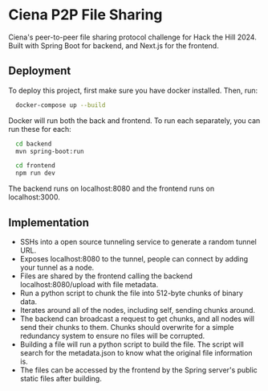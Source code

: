 
# Ciena P2P File Sharing

Ciena's peer-to-peer file sharing protocol challenge for Hack the Hill 2024. Built with Spring Boot for backend, and Next.js for the frontend.




## Deployment

To deploy this project, first make sure you have docker installed.
Then, run:

```bash
  docker-compose up --build
```
Docker will run both the back and frontend. To run each separately, you can run these for each:
```bash
  cd backend
  mvn spring-boot:run
```
```bash
  cd frontend
  npm run dev
```
The backend runs on localhost:8080 and the frontend runs on localhost:3000.

## Implementation

- SSHs into a open source tunneling service to generate a random tunnel URL.
- Exposes localhost:8080 to the tunnel, people can connect by adding your tunnel as a node.
- Files are shared by the frontend calling the backend localhost:8080/upload with file metadata.
- Run a python script to chunk the file into 512-byte chunks of binary data. 
- Iterates around all of the nodes, including self, sending chunks around.
- The backend can broadcast a request to get chunks, and all nodes will send their chunks to them. Chunks should overwrite for a simple redundancy system to ensure no files will be corrupted.
- Building a file will run a python script to build the file. The script will search for the metadata.json to know what the original file information is.
- The files can be accessed by the frontend by the Spring server's public static files after building.

